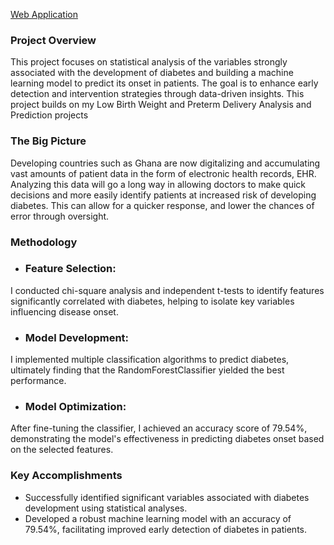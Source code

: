[Web Application](https://lbw-predictor.streamlit.app/)

### Project Overview
This project focuses on statistical analysis of the variables strongly associated with the development of diabetes and building a machine learning model to predict its onset in patients. The goal is to enhance early detection and intervention strategies through data-driven insights. This project builds on my Low Birth Weight and Preterm Delivery Analysis and Prediction projects
### The Big Picture
Developing countries such as Ghana are now digitalizing and accumulating vast amounts of patient data in the form of electronic health records, EHR. Analyzing this data will go a long way in allowing doctors to make quick decisions and more easily identify patients at increased risk of developing diabetes. This can allow for a quicker response, and lower the chances of error through oversight.
### Methodology
* ### Feature Selection: 
I conducted chi-square analysis and independent t-tests to identify features significantly correlated with diabetes, helping to isolate key variables influencing disease onset.
* ### Model Development: 
I implemented multiple classification algorithms to predict diabetes, ultimately finding that the RandomForestClassifier yielded the best performance.
* ### Model Optimization: 
After fine-tuning the classifier, I achieved an accuracy score of 79.54%, demonstrating the model's effectiveness in predicting diabetes onset based on the selected features.
### Key Accomplishments
* Successfully identified significant variables associated with diabetes development using statistical analyses.
* Developed a robust machine learning model with an accuracy of 79.54%, facilitating improved early detection of diabetes in patients.

